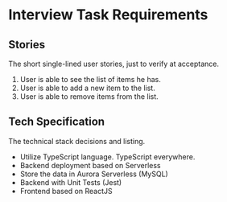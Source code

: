 # Interview Task Requirements

## Stories
The short single-lined user stories, just to verify at acceptance.

1. User is able to see the list of items he has.
2. User is able to add a new item to the list.
3. User is able to remove items from the list.

## Tech Specification
The technical stack decisions and listing.

- Utilize TypeScript language. TypeScript everywhere.
- Backend deployment based on Serverless
- Store the data in Aurora Serverless (MySQL)
- Backend with Unit Tests (Jest)
- Frontend based on ReactJS
